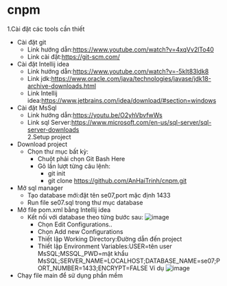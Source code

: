 # cnpm
1.Cài đặt các tools cần thiết  
  - Cài đặt git   
    - Link hướng dẫn:https://www.youtube.com/watch?v=4xqVv2lTo40 
    - Link cài đặt:https://git-scm.com/   
  - Cài đặt Intellij idea 
    - Link hướng dẫn:https://www.youtube.com/watch?v=-5kIt83ldk8 
    - Link jdk:https://www.oracle.com/java/technologies/javase/jdk18-archive-downloads.html 
    - Link Intellij idea:https://www.jetbrains.com/idea/download/#section=windows 
  - Cài đặt MsSql 
    - Link hướng dẫn:https://youtu.be/O2yhVbvfwWs 
    - Link sql Server:https://www.microsoft.com/en-us/sql-server/sql-server-downloads       
2.Setup project
  - Download project
    - Chọn thư mục bất kỳ:
        - Chuột phải chọn Git Bash Here
        - Gõ lần lượt từng câu lệnh:
            - git init
            - git clone https://github.com/AnHaiTrinh/cnpm.git
  - Mở sql manager
    - Tạo database mới:đặt tên se07,port mặc định 1433
    - Run file se07.sql trong thư mục database
  - Mở file pom.xml bằng Intellij idea 
    - Kết nối với database theo từng bước sau:
    ![image](https://user-images.githubusercontent.com/94188910/213843015-26253429-eaa7-4d12-a324-ef216ba2d651.png)
      - Chọn Edit Configurations..
      - Chọn Add new Configurations
      - Thiết lập Working Directory:Đường dẫn đến project
      - Thiết lập Environment Variables:USER=tên user MsSQL;MSSQL_PWD=mật khẩu MsSQL;SERVER_NAME=LOCALHOST;DATABASE_NAME=se07;PORT_NUMBER=1433;ENCRYPT=FALSE
  Ví dụ
  ![image](https://user-images.githubusercontent.com/94188910/213843001-1fa6c5bf-ec14-4fe7-9220-cb534ca3d5fa.png)
  - Chạy file main để sử dụng phần mềm
